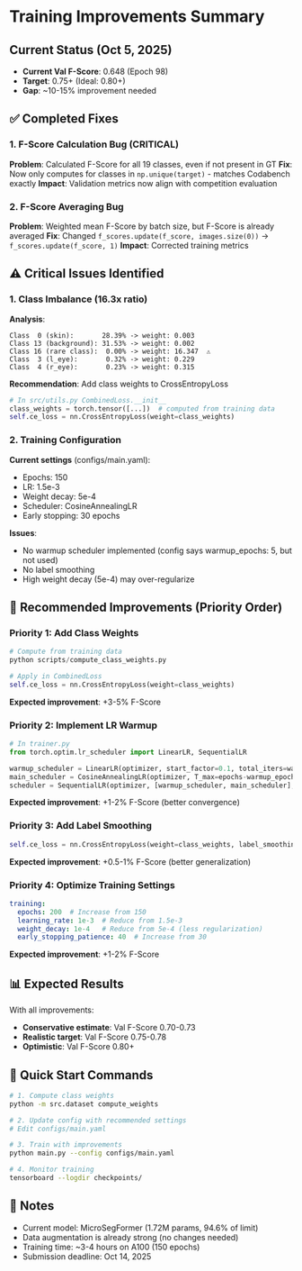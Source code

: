 # Training Improvements Summary

## Current Status (Oct 5, 2025)

- **Current Val F-Score**: 0.648 (Epoch 98)
- **Target**: 0.75+ (Ideal: 0.80+)
- **Gap**: ~10-15% improvement needed

## ✅ Completed Fixes

### 1. F-Score Calculation Bug (CRITICAL)
**Problem**: Calculated F-Score for all 19 classes, even if not present in GT
**Fix**: Now only computes for classes in `np.unique(target)` - matches Codabench exactly
**Impact**: Validation metrics now align with competition evaluation

### 2. F-Score Averaging Bug
**Problem**: Weighted mean F-Score by batch size, but F-Score is already averaged
**Fix**: Changed `f_scores.update(f_score, images.size(0))` → `f_scores.update(f_score, 1)`
**Impact**: Corrected training metrics

## ⚠️ Critical Issues Identified

### 1. Class Imbalance (16.3x ratio)
**Analysis**:
```
Class  0 (skin):       28.39% -> weight: 0.003
Class 13 (background): 31.53% -> weight: 0.002
Class 16 (rare class):  0.00% -> weight: 16.347  ⚠️
Class  3 (l_eye):       0.32% -> weight: 0.229
Class  4 (r_eye):       0.23% -> weight: 0.315
```

**Recommendation**: Add class weights to CrossEntropyLoss
```python
# In src/utils.py CombinedLoss.__init__
class_weights = torch.tensor([...])  # computed from training data
self.ce_loss = nn.CrossEntropyLoss(weight=class_weights)
```

### 2. Training Configuration

**Current settings** (configs/main.yaml):
- Epochs: 150
- LR: 1.5e-3
- Weight decay: 5e-4
- Scheduler: CosineAnnealingLR
- Early stopping: 30 epochs

**Issues**:
- No warmup scheduler implemented (config says warmup_epochs: 5, but not used)
- No label smoothing
- High weight decay (5e-4) may over-regularize

## 🎯 Recommended Improvements (Priority Order)

### Priority 1: Add Class Weights
```python
# Compute from training data
python scripts/compute_class_weights.py

# Apply in CombinedLoss
self.ce_loss = nn.CrossEntropyLoss(weight=class_weights)
```

**Expected improvement**: +3-5% F-Score

### Priority 2: Implement LR Warmup
```python
# In trainer.py
from torch.optim.lr_scheduler import LinearLR, SequentialLR

warmup_scheduler = LinearLR(optimizer, start_factor=0.1, total_iters=warmup_epochs)
main_scheduler = CosineAnnealingLR(optimizer, T_max=epochs-warmup_epochs)
scheduler = SequentialLR(optimizer, [warmup_scheduler, main_scheduler], [warmup_epochs])
```

**Expected improvement**: +1-2% F-Score (better convergence)

### Priority 3: Add Label Smoothing
```python
self.ce_loss = nn.CrossEntropyLoss(weight=class_weights, label_smoothing=0.1)
```

**Expected improvement**: +0.5-1% F-Score (better generalization)

### Priority 4: Optimize Training Settings
```yaml
training:
  epochs: 200  # Increase from 150
  learning_rate: 1e-3  # Reduce from 1.5e-3
  weight_decay: 1e-4   # Reduce from 5e-4 (less regularization)
  early_stopping_patience: 40  # Increase from 30
```

**Expected improvement**: +1-2% F-Score

## 📊 Expected Results

With all improvements:
- **Conservative estimate**: Val F-Score 0.70-0.73
- **Realistic target**: Val F-Score 0.75-0.78
- **Optimistic**: Val F-Score 0.80+

## 🚀 Quick Start Commands

```bash
# 1. Compute class weights
python -m src.dataset compute_weights

# 2. Update config with recommended settings
# Edit configs/main.yaml

# 3. Train with improvements
python main.py --config configs/main.yaml

# 4. Monitor training
tensorboard --logdir checkpoints/
```

## 📝 Notes

- Current model: MicroSegFormer (1.72M params, 94.6% of limit)
- Data augmentation is already strong (no changes needed)
- Training time: ~3-4 hours on A100 (150 epochs)
- Submission deadline: Oct 14, 2025
